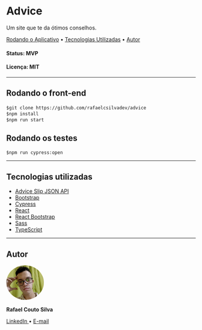 <h1>Advice</h1>
<p>
    Um site que te da ótimos conselhos.
</p>
<p>
 <a href="#rodando">Rodando o Aplicativo</a> •
 <a href="#tecnologias">Tecnologias Utilizadas</a> • 
 <a href="#autor">Autor</a>
</p>
<h4>
    Status: MVP
</h4>
<h4>
    Licença: MIT
</h4>
<hr/>
<h2 id="rodando">
    Rodando o front-end
</h2>
<p>

    $git clone https://github.com/rafaelcsilvadev/advice
    $npm install
    $npm run start

</p>
<h2>
    Rodando os testes
</h2>
<p>

    $npm run cypress:open

</p>
<hr/>
<h2 id="tecnologias">
    Tecnologias utilizadas
</h2>
<ul>
    <li>
        <a href="https://www.typescriptlang.org/">
            Advice Slip JSON API
        </a>
    </li>
    <li>
        <a href="https://getbootstrap.com/">
            Bootstrap
        </a>
    </li>
    <li>
        <a href="https://sass-lang.com/">
            Cypress
        </a>
    </li>
    <li>
        <a href="https://reactjs.org/">
            React
        </a>
    </li>
    <li>
        <a href="https://react-bootstrap.github.io/">
            React Bootstrap
        </a>
    </li>
    <li>
        <a href="https://sass-lang.com/">
            Sass
        </a>
    </li>
    <li>
        <a href="https://sass-lang.com/">
            TypeScript
        </a>
    </li>
</ul>
<hr/>
<h2 id="autor">
    Autor
</h2>
<img src="readme/autor.jpg" width="100px" style="border-radius:100%">
<p>
    <b>Rafael Couto Silva</b>
</p>
<p align="left">
 <a href="https://www.linkedin.com/in/rafa-couto/">
    LinkedIn 
 </a> • 
 <a href="mailto:rafaelcsilva016@outlook.com">
    E-mail 
 </a>
</p>
